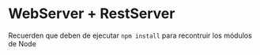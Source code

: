 # WebServer + RestServer

Recuerden que deben de ejecutar ``` npm install ``` para recontruir los módulos de Node
